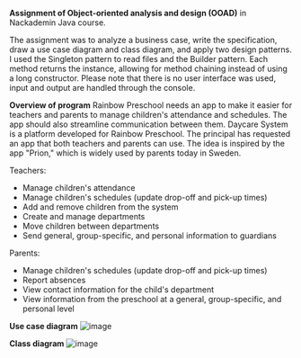 **Assignment of Object-oriented analysis and design (OOAD)** in Nackademin Java course.

The assignment was to analyze a business case, write the specification, draw a use case diagram and class diagram, and apply two design patterns. 
I used the Singleton pattern to read files and the Builder pattern. Each method returns the instance, allowing for method chaining instead of using a long constructor.
Please note that there is no user interface was used, input and output are handled through the console.

**Overview of program**
Rainbow Preschool needs an app to make it easier for teachers and parents to manage children's attendance and schedules. The app should also streamline communication between them.
Daycare System is a platform developed for Rainbow Preschool. The principal has requested an app that both teachers and parents can use. The idea is inspired by the app "Prion," which is widely used by parents today in Sweden.

Teachers:

- Manage children's attendance
- Manage children's schedules (update drop-off and pick-up times)
- Add and remove children from the system
- Create and manage departments
- Move children between departments
- Send general, group-specific, and personal information to guardians

Parents:

- Manage children's schedules (update drop-off and pick-up times)
- Report absences
- View contact information for the child's department
- View information from the preschool at a general, group-specific, and personal level

**Use case diagram**
![image](https://github.com/user-attachments/assets/d23307b2-1d34-4373-aa1a-ac87e4874a2c)

**Class diagram**
![image](https://github.com/user-attachments/assets/9846f575-f2b6-4611-9263-4d97013545d1)

